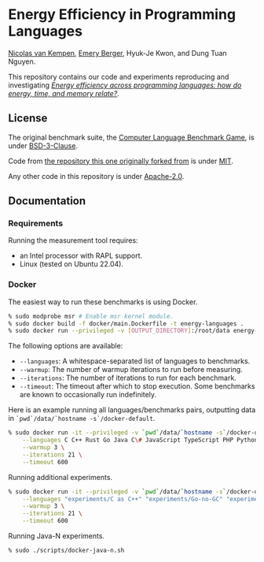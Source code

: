 # Energy Efficiency in Programming Languages

[Nicolas van Kempen](https://nvankempen.com), [Emery Berger](https://emeryberger.com),
Hyuk-Je Kwon, and Dung Tuan Nguyen.

This repository contains our code and experiments reproducing and investigating _[Energy efficiency across programming languages: how do energy, time, and memory relate?](https://dl.acm.org/doi/10.1145/3136014.3136031)_.

## License

The original benchmark suite, the
[Computer Language Benchmark Game](https://benchmarksgame-team.pages.debian.net/benchmarksgame/), is under
[BSD-3-Clause](https://salsa.debian.org/benchmarksgame-team/benchmarksgame/-/blob/master/LICENSE.md).

Code from [the repository this one originally forked from](https://github.com/greensoftwarelab/Energy-Languages) is
under [MIT](https://github.com/greensoftwarelab/Energy-Languages/blob/master/LICENSE).

Any other code in this repository is under [Apache-2.0](LICENSE).

## Documentation

### Requirements

Running the measurement tool requires:
 -  an Intel processor with RAPL support.
 -  Linux (tested on Ubuntu 22.04).

### Docker

The easiest way to run these benchmarks is using Docker.
```bash
% sudo modprobe msr # Enable msr kernel module.
% sudo docker build -f docker/main.Dockerfile -t energy-languages .
% sudo docker run --privileged -v [OUTPUT_DIRECTORY]:/root/data energy-languages [OPTIONS]
```

The following options are available:
 -  `--languages`: A whitespace-separated list of languages to benchmarks.
 -  `--warmup`: The number of warmup iterations to run before measuring.
 -  `--iterations`: The number of iterations to run for each benchmark.
 -  `--timeout`: The timeout after which to stop execution. Some benchmarks are known to occasionally run indefinitely.

Here is an example running all languages/benchmarks pairs, outputting data in `` `pwd`/data/`hostname -s`/docker-default ``.
```bash
% sudo docker run -it --privileged -v `pwd`/data/`hostname -s`/docker-default:/root/data energy-languages \
    --languages C C++ Rust Go Java C\# JavaScript TypeScript PHP Python Lua \
    --warmup 3 \
    --iterations 21 \
    --timeout 600
```

Running additional experiments.
```bash
% sudo docker run -it --privileged -v `pwd`/data/`hostname -s`/docker-default:/root/data energy-languages \
    --languages "experiments/C as C++" "experiments/Go-no-GC" "experiments/JavaScript as TypeScript" "experiments/LuaJIT" "experiments/PyPy" \
    --warmup 3 \
    --iterations 21 \
    --timeout 600
```

Running Java-N experiments.
```bash
% sudo ./scripts/docker-java-n.sh
```
